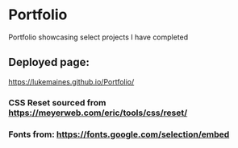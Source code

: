 # Portfolio
Portfolio showcasing select projects I have completed
## Deployed page:
 https://lukemaines.github.io/Portfolio/
### CSS Reset sourced from https://meyerweb.com/eric/tools/css/reset/
### Fonts from: https://fonts.google.com/selection/embed


